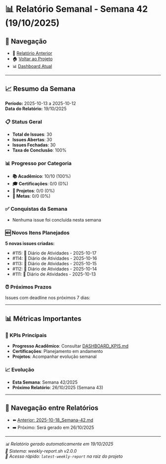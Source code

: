 # 📊 Relatório Semanal - Semana 42 (19/10/2025)

## 🔗 Navegação
- 📄 [Relatório Anterior](./2025-10-18_Semana-42.md)
- 🏠 [Voltar ao Projeto](../../README.md)
- 📊 [Dashboard Atual](../../DASHBOARD_KPIS.md)

---

## 📈 Resumo da Semana
**Período:** 2025-10-13 a 2025-10-12  
**Data do Relatório:** 19/10/2025

### 📋 Status Geral
- **Total de Issues**: 30
- **Issues Abertas**: 30  
- **Issues Fechadas**: 30
- **Taxa de Conclusão**: 100%

### 📊 Progresso por Categoria
- **📚 Acadêmico**: 10/10 (100%)
- **🎓 Certificações**: 0/0 (0%)
- **🚀 Projetos**: 0/0 (0%)
- **🎯 Metas**: 0/0 (0%)

### ✅ Conquistas da Semana
- Nenhuma issue foi concluída nesta semana

### 🆕 Novos Itens Planejados
**5 novas issues criadas:**
- #115: 📝 Diário de Atividades - 2025-10-17
- #114: 📝 Diário de Atividades - 2025-10-16
- #113: 📝 Diário de Atividades - 2025-10-15
- #112: 📝 Diário de Atividades - 2025-10-14
- #111: 📝 Diário de Atividades - 2025-10-13

### ⏰ Próximos Prazos
Issues com deadline nos próximos 7 dias:

---

## 📊 Métricas Importantes

### 🎯 KPIs Principais
- **Progresso Acadêmico**: Consultar [DASHBOARD_KPIS.md](../../DASHBOARD_KPIS.md)
- **Certificações**: Planejamento em andamento
- **Projetos**: Acompanhar evolução semanal

### 📈 Evolução
- **Esta Semana**: Semana 42/2025
- **Próximo Relatório**: 26/10/2025 (Semana 43)

---

## 🔄 Navegação entre Relatórios
- ⬅️ [Anterior: 2025-10-18_Semana-42.md](./2025-10-18_Semana-42.md)
- ➡️ Próximo: Será gerado em 26/10/2025

---

*📊 Relatório gerado automaticamente em 19/10/2025*  
*🤖 Sistema: weekly-report.sh v2.0.0*  
*🔗 Acesso rápido: `latest-weekly-report` na raiz do projeto*

